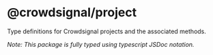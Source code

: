# @crowdsignal/project

Type definitions for Crowdsignal projects and the associated methods.

_Note: This package is fully typed using typescript JSDoc notation._
